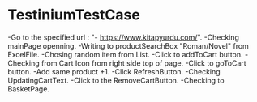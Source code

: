 # TestiniumTestCase
-Go to the specified url : "- https://www.kitapyurdu.com/".
-Checking mainPage openning.
-Writing to productSearchBox "Roman/Novel" from ExcelFile.
-Chosing random item from List.
-Click to addToCart button.
-Checking from Cart Icon from right side top of page.
-Click to goToCart button.
-Add same product +1.
-Click RefreshButton.
-Checking UpdatingCartText.
-Click to the RemoveCartButton.
-Checking to BasketPage. 
